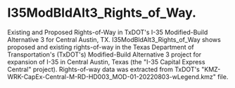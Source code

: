 # I35ModBldAlt3_Rights_of_Way.
Existing and Proposed Rights-of-Way in TxDOT's I-35 Modified-Build Alternative 3 for Central Austin, TX.
I35ModBldAlt3_Rights_of_Way shows proposed and existing rights-of-way in the Texas Department of Transportation's (TxDOT's) Modified-Build Alternative 3 project for expansion of I-35 in Central Austin, Texas (the "I-35 Capital Express Central" project). Rights-of-way data was extracted from TxDOT's "KMZ-WRK-CapEx-Central-M-RD-HD003_MOD-01-20220803-wLegend.kmz" file.
